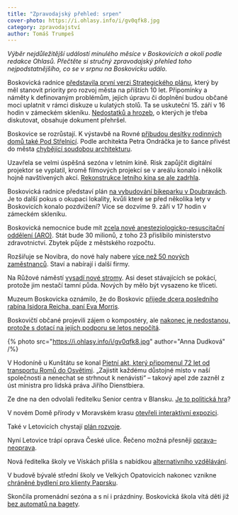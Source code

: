 ```yaml
---
title: "Zpravodajský přehled: srpen"
cover-photo: https://i.ohlasy.info/i/gv0qfk8.jpg
category: zpravodajství
author: Tomáš Trumpeš
---
```


*Výběr nejdůležitější událostí minulého měsíce v Boskovicích a okolí podle redakce Ohlasů. Přečtěte si stručný zpravodajský přehled toho nejpodstatnějšího, co se v srpnu na Boskovicku událo.*

Boskovická radnice [představila první verzi Strategického plánu](/clanky/2015/08/strategicky-plan.html), který by měl stanovit priority pro rozvoj města na příštích 10 let. Připomínky a náměty k definovaným problémům, jejich úpravu či doplnění budou občané moci uplatnit v rámci diskuze u kulatých stolů. Ta se uskuteční 15. září v 16 hodin v zámeckém skleníku. [Nedostatků a hrozeb](/clanky/2015/08/strategicky-komentar.html), o kterých je třeba diskutovat, obsahuje dokument přehršel.

Boskovice se rozrůstají. K výstavbě na Rovné [přibudou desítky rodinných domů také Pod Střelnicí](https://ohlasy.info/clanky/2015/08/nova-vystavba.html). Podle architekta Petra Ondráčka je to šance přivést do města [chybějící soudobou architekturu](/clanky/2015/08/komentar-pod-strelnici.html).

Uzavřela se velmi úspěšná sezóna v letním kině. Risk zapůjčit digitální projektor se vyplatil, kromě filmových projekcí se v areálu konalo i několik hojně navštívených akcí. [Rekonstrukce letního kina se ale zadrhla](/clanky/2015/08/rekonstrukce-letnaku.html).

Boskovická radnice představí plán [na vybudování bikeparku v Doubravách](http://blanensky.denik.cz/zpravy_region/boskovicti-planuji-sportpark-nejprve-si-vyslechnou-nazory-lidi-20150827.html). Je to další pokus o okupaci lokality, kvůli které se před několika lety v Boskovicích konalo pozdvižení? Více se dozvíme 9. září v 17 hodin v zámeckém skleníku.

Boskovická nemocnice bude mít [zcela nové anesteziologicko-resuscitační oddělení (ARO)](http://blanensky.denik.cz/zpravy_region/v-boskovicke-nemocnici-postavi-nove-aro-za-tricet-milionu-20150828.html). Stát bude 30 milionů, z toho 23 přislíbilo ministerstvo zdravotnictví. Zbytek půjde z městského rozpočtu.

Rozšiřuje se Novibra, do nové haly nabere [více než 50 nových zaměstnanců](http://blanensky.denik.cz/zpravy_region/cile-stavi-novibra-boskovice-pribere-asi-padesat-novych-zamestnancu-20150825.html). Staví a nabírají i další firmy.

Na Růžové náměstí [vysadí nové stromy](http://blanensky.denik.cz/zpravy_region/boskovice-na-ruzove-namesti-vysazi-stromy-20150815.html). Asi deset stávajících se pokácí, protože jim nestačí tamní půda. Nových by mělo být vysazeno ke třiceti. 

Muzeum Boskovicka oznámilo, že do Boskovic [přijede dcera posledního rabína Isidora Reicha, paní Eva Morris](http://muzeum.boskovice.cz/setkani-s-pani-evou-morris/a-1075/p1=1098). 

Boskovičtí občané projevili zájem o kompostéry, ale [nakonec je nedostanou, protože s dotací na jejich podporu se letos nepočítá](http://zrcadlo.net/clanky/Kompostery-pro-boskovicke-domacnosti-letos-nejspis-nebudou-2027/).

{% photo src="https://i.ohlasy.info/i/gv0qfk8.jpg" author="Anna Dudková" /%}

V Hodoníně u Kunštátu se konal [Pietní akt, který připomenul 72 let od transportu Romů do Osvětimi](http://www.romea.cz/cz/zpravodajstvi/domaci/v-hodonine-u-kunstatu-si-lide-pripomneli-72-let-od-transportu-romu-do-vyhlazovaciho-tabora-v-osvetimi). „Zajistit každému důstojné místo v naší společnosti a nenechat se strhnout k nenávisti“ – takový apel zde zazněl z úst ministra pro lidská práva Jiřího Dienstbiera.

Ze dne na den odvolali ředitelku Senior centra v Blansku. [Je to politická hra](http://blanensky.denik.cz/zpravy_region/moje-odvolani-politicka-hra-tvrdi-byvala-reditelka-senior-centra-20150815.html)?

V novém Domě přírody v Moravském krasu [otevřeli interaktivní expozici](http://blanensky.denik.cz/zpravy_region/navrat-v-case-o-miliony-let-zpet-v-dome-prirody-poutave-oziva-moravsky-kras-20150819.html).

Také v Letovicích chystají [plán rozvoje](http://blanensky.denik.cz/zpravy_region/letovice-chystaji-plan-rozvoje-mohou-se-k-nemu-vyjadrit-i-obyvatele-20150825.html).

Nyní Letovice trápí oprava České ulice. Řečeno možná přesněji [oprava–neoprava](http://blanensky.denik.cz/zpravy_region/prace-na-oprave-ceske-ulice-v-letovicich-opet-stoji-20150901.html).

Nová ředitelka školy ve Vískách přišla s nabídkou [alternativního vzdělávání](http://blanensky.denik.cz/zpravy_region/ve-viskach-chystaji-alternativni-vyucovani-20150812.html).

V budově bývalé střední školy ve Velkých Opatovicích nakonec vznikne [chráněné bydlení pro klienty Paprsku](http://blanensky.denik.cz/zpravy_region/byvala-stredni-skola-ve-velkych-opatovicich-ozije-vznikne-tam-chranene-bydleni-20150809.html).

Skončila promenádní sezóna a s ní i prázdniny. Boskovická škola vítá děti již [bez automatů na bagety](http://blanensky.denik.cz/zpravy_region/nezdrave-potraviny-ve-skolach-deti-v-boskovicich-prijdou-o-automat-na-bagety-20150824.html).

